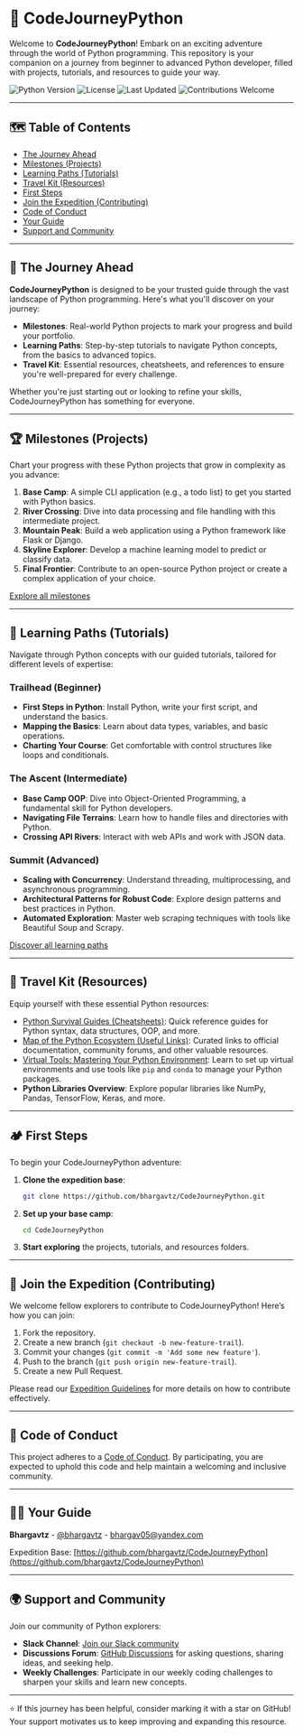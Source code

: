# 🚀 CodeJourneyPython

Welcome to **CodeJourneyPython**! Embark on an exciting adventure through the world of Python programming. This repository is your companion on a journey from beginner to advanced Python developer, filled with projects, tutorials, and resources to guide your way.

![Python Version](https://img.shields.io/badge/python-3.7%2B-blue)
![License](https://img.shields.io/badge/license-MIT-green)
![Last Updated](https://img.shields.io/badge/last%20updated-December%202024-brightgreen)
![Contributions Welcome](https://img.shields.io/badge/contributions-welcome-orange)

---

## 🗺️ Table of Contents

- [The Journey Ahead](#the-journey-ahead)
- [Milestones (Projects)](#milestones-projects)
- [Learning Paths (Tutorials)](#learning-paths-tutorials)
- [Travel Kit (Resources)](#travel-kit-resources)
- [First Steps](#first-steps)
- [Join the Expedition (Contributing)](#join-the-expedition-contributing)
- [Code of Conduct](#code-of-conduct)
- [Your Guide](#your-guide)
- [Support and Community](#support-and-community)

---

## 🌟 The Journey Ahead

**CodeJourneyPython** is designed to be your trusted guide through the vast landscape of Python programming. Here's what you'll discover on your journey:

- **Milestones**: Real-world Python projects to mark your progress and build your portfolio.
- **Learning Paths**: Step-by-step tutorials to navigate Python concepts, from the basics to advanced topics.
- **Travel Kit**: Essential resources, cheatsheets, and references to ensure you're well-prepared for every challenge.

Whether you're just starting out or looking to refine your skills, CodeJourneyPython has something for everyone.

---

## 🏆 Milestones (Projects)

Chart your progress with these Python projects that grow in complexity as you advance:

1. **Base Camp**: A simple CLI application (e.g., a todo list) to get you started with Python basics.
2. **River Crossing**: Dive into data processing and file handling with this intermediate project.
3. **Mountain Peak**: Build a web application using a Python framework like Flask or Django.
4. **Skyline Explorer**: Develop a machine learning model to predict or classify data.
5. **Final Frontier**: Contribute to an open-source Python project or create a complex application of your choice.

[Explore all milestones](./projects)

---

## 🧭 Learning Paths (Tutorials)

Navigate through Python concepts with our guided tutorials, tailored for different levels of expertise:

### Trailhead (Beginner)
- **First Steps in Python**: Install Python, write your first script, and understand the basics.
- **Mapping the Basics**: Learn about data types, variables, and basic operations.
- **Charting Your Course**: Get comfortable with control structures like loops and conditionals.

### The Ascent (Intermediate)
- **Base Camp OOP**: Dive into Object-Oriented Programming, a fundamental skill for Python developers.
- **Navigating File Terrains**: Learn how to handle files and directories with Python.
- **Crossing API Rivers**: Interact with web APIs and work with JSON data.

### Summit (Advanced)
- **Scaling with Concurrency**: Understand threading, multiprocessing, and asynchronous programming.
- **Architectural Patterns for Robust Code**: Explore design patterns and best practices in Python.
- **Automated Exploration**: Master web scraping techniques with tools like Beautiful Soup and Scrapy.

[Discover all learning paths](./tutorials)

---

## 🎒 Travel Kit (Resources)

Equip yourself with these essential Python resources:

- [Python Survival Guides (Cheatsheets)](./resources/cheatsheets): Quick reference guides for Python syntax, data structures, OOP, and more.
- [Map of the Python Ecosystem (Useful Links)](./resources/README.md): Curated links to official documentation, community forums, and other valuable resources.
- [Virtual Tools: Mastering Your Python Environment](./resources/Virtual%20tools/README.md): Learn to set up virtual environments and use tools like `pip` and `conda` to manage your Python packages.
- **Python Libraries Overview**: Explore popular libraries like NumPy, Pandas, TensorFlow, Keras, and more.

---

## 🏕️ First Steps

To begin your CodeJourneyPython adventure:

1. **Clone the expedition base**:
   ```bash
   git clone https://github.com/bhargavtz/CodeJourneyPython.git
   ```
2. **Set up your base camp**:
   ```bash
   cd CodeJourneyPython
   ```
3. **Start exploring** the projects, tutorials, and resources folders.

---

## 🤝 Join the Expedition (Contributing)

We welcome fellow explorers to contribute to CodeJourneyPython! Here’s how you can join:

1. Fork the repository.
2. Create a new branch (`git checkout -b new-feature-trail`).
3. Commit your changes (`git commit -m 'Add some new feature'`).
4. Push to the branch (`git push origin new-feature-trail`).
5. Create a new Pull Request.

Please read our [Expedition Guidelines](CONTRIBUTING.md) for more details on how to contribute effectively.

---

## 📜 Code of Conduct

This project adheres to a [Code of Conduct](CODE_OF_CONDUCT.md). By participating, you are expected to uphold this code and help maintain a welcoming and inclusive community.

---

## 🧑‍🚀 Your Guide

**Bhargavtz** - [@bhargavtz](https://twitter.com/bhargavtz) - bhargav05@yandex.com

Expedition Base: [https://github.com/bhargavtz/CodeJourneyPython](https://github.com/bhargavtz/CodeJourneyPython)

---

## 🌍 Support and Community

Join our community of Python explorers:

- **Slack Channel**: [Join our Slack community](https://join.slack.com/t/codejourneypython/shared_invite/xyz)
- **Discussions Forum**: [GitHub Discussions](https://github.com/bhargavtz/CodeJourneyPython/discussions) for asking questions, sharing ideas, and seeking help.
- **Weekly Challenges**: Participate in our weekly coding challenges to sharpen your skills and learn new concepts.

---

⭐️ If this journey has been helpful, consider marking it with a star on GitHub! Your support motivates us to keep improving and expanding this resource.